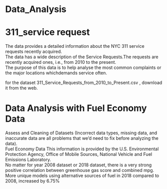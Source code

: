 # Data_Analysis

# 311_service request

The data provides a detailed information about the NYC 311 service requests recently acquired.<br />
The data has a wide description of the Service Requests.The requests are recently acquired ones, i.e., from 2010 to the present.<br />
The purpose of this data is to help analyse the most common complaints or the major locations whichdemands service often.<br />

for the dataset 311_Service_Requests_from_2010_to_Present.csv , download it from the web.<br />

# Data Analysis with Fuel Economy Data

Assess and Cleaning of Datasets (Incorrect data types, missing data, and inaccurate data are all problems that we’d need to fix before analyzing the data).<br />
Fuel Economy Data This information is provided by the U.S. Environmental Protection Agency, Office of Mobile Sources, National Vehicle and Fuel Emissions Laboratory.<br />
No matter for year 2008 dataset or 2018 dataset, there is a very strong positive correlation between greenhouse gas score and combined mpg.<br />
More unique models using alternative sources of fuel in 2018 compared to 2008, increased by 6.75%<br />
